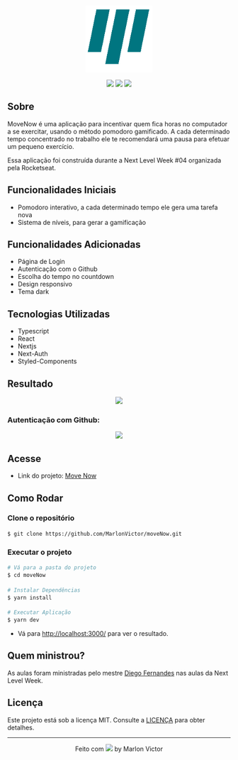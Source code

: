 <p align="center">
  <img src="https://raw.githubusercontent.com/MarlonVictor/moveNow/master/public/logo.png" width="150px">
</p>

<p align="center">
  <img src="https://img.shields.io/github/repo-size/MarlonVictor/moveNow?color=007580&logo=GitHub&style=flat-square">
  <img src="https://img.shields.io/github/stars/MarlonVictor/moveNow?color=007580&logo=github&style=flat-square">
  <img src="https://img.shields.io/github/license/MarlonVictor/moveNow?color=007580&style=flat-square">
</p>

## Sobre
MoveNow é uma aplicação para incentivar quem fica horas no computador a se exercitar, usando o método pomodoro gamificado. A cada determinado tempo concentrado no trabalho ele 
te recomendará uma pausa para efetuar um pequeno exercício.
  
Essa aplicação foi construída durante a Next Level Week #04 organizada pela Rocketseat.

## Funcionalidades Iniciais
* Pomodoro interativo, a cada determinado tempo ele gera uma tarefa nova
* Sistema de níveis, para gerar a gamificação

## Funcionalidades Adicionadas
* Página de Login
* Autenticação com o Github
* Escolha do tempo no countdown
* Design responsivo
* Tema dark

## Tecnologias Utilizadas
* Typescript
* React
* Nextjs
* Next-Auth
* Styled-Components

## Resultado
<p align="center">
  <img src="https://user-images.githubusercontent.com/62356988/112849412-6aae8280-907f-11eb-8912-d9a9fbca3266.gif" width="900px">
</p>

### Autenticação com Github:
<p align="center">
  <img src="https://user-images.githubusercontent.com/62356988/112851108-08ef1800-9081-11eb-93c6-5fdc278e06c7.gif" width="900px">
</p>

## Acesse
* Link do projeto: [Move Now](https://movenow-timer.vercel.app/)  

## Como Rodar

### Clone o repositório
```bash
$ git clone https://github.com/MarlonVictor/moveNow.git
```

### Executar o projeto
```bash
# Vá para a pasta do projeto  
$ cd moveNow

# Instalar Dependências
$ yarn install

# Executar Aplicação 
$ yarn dev
```
* Vá para [http://localhost:3000/](http://localhost:3000/) para ver o resultado.

## Quem ministrou?
As aulas foram ministradas pelo mestre [Diego Fernandes](https://github.com/diego3g) nas aulas da Next Level Week.


## Licença
Este projeto está sob a licença MIT. Consulte a [LICENÇA](https://github.com/MarlonVictor/moveNow/blob/master/LICENSE) para obter detalhes.

___
<p align="center">
  Feito com <img src="https://github.githubassets.com/images/icons/emoji/unicode/1f49c.png" width="20px"> by Marlon Victor
</p>